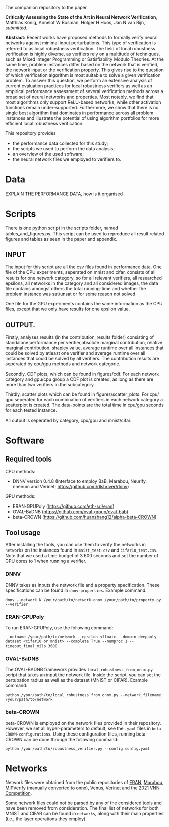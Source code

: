 The companion repository to the paper 

**Critically Assessing the State of the Art in Neural Network Verification**, Matthias König, Annelot W Bosman, Holger H Hoos, Jan N van Rijn, *submitted*. 

**Abstract:** Recent works have proposed methods to formally verify neural networks against minimal input perturbations. This type of verification is referred to as local robustness verification. The field of local robustness verification is highly diverse, as verifiers rely on a multitude of techniques, such as Mixed Integer Programming or Satisfiability Modulo Theories. At the same time, problem instances differ based on the network that is verified, the network input or the verification property. This gives rise to the question of which verification algorithm is most suitable to solve a given verification problem. To answer this question, we perform an extensive analysis of current evaluation practices for local robustness verifiers as well as an empirical performance assessment of several verification methods across a broad set of neural networks and properties. Most notably, we find that most algorithms only support ReLU-based networks, while other activation functions remain under-supported. Furthermore, we show that there is no single best algorithm that dominates in performance across all problem instances and illustrate the potential of using algorithm portfolios for more efficient local robustness verification.

This repository provides

- the performance data collected for this study;
- the scripts we used to perform the data analysis;
- an overview of the used software;
- the neural network files we employed to verifiers to.

# Data

EXPLAIN THE PERFORMANCE DATA, how is it organised

# Scripts
There is one python script in the scripts folder, named tables_and_figures.py. This script can be used to reproduce all result related figures and tables as seen in the paper and appendix.


## INPUT
The input for this script are all the csv files found in performance data. One file of the CPU experiments, seperated on mnist and cifar, consists of all results for one network category, so for all relevant verifiers, all researched epsilons, all networks in the category and all considered images, the data file contains amongst others the total running-time and whether the problem instance was sat/unsat or for some reason not solved. 

One file for the GPU experiments contains the same information as the CPU files, except that we only have results for one epsilon value. 

## OUTPUT.
Firstly, analyses results (in the contribution_results folder) consisting of standalone performance per verifier,absolute marginal contribution, relative marginal contribution, shapley value, average runtime over all instances that could be solved by atleast one verifier and average runtime over all instances that could be solved by all verifiers. The contribution results are seperated by cpu/gpu methods and network categorie. 

Secondly, CDF plots, which can be found in figures/cdf. For each network category and gpu/cpu group a CDF plot is created, as long as there are more than two verifiers in the subcategory. 

Thirdly, scatter plots which can be found in figures/scatter_plots. For cpu/ gpu seperated for each combination of verifiers in each network category a scatterplot is created. The data-points are the total time in cpu/gpu seconds for each tested instance. 

All output is seperated by category, cpu/gpu and mnist/cifar.

# Software 

## Required tools

CPU methods: 
- DNNV version 0.4.8 (Interface to employ BaB, Marabou, Neurify, nnenum and Verinet; https://github.com/dlshriver/dnnv)

GPU methods:
- ERAN-GPUPoly (https://github.com/eth-sri/eran)
- OVAL-BaDNB (https://github.com/oval-group/oval-bab)
- beta-CROWN (https://github.com/huanzhang12/alpha-beta-CROWN)

## Tool usage

After installing the tools, you can use them to verify the networks in ```networks``` on the instances found in ```mnist_test.csv``` and ```cifar10_test.csv```. Note that we used a time budget of 3 600 seconds and set the number of CPU cores to 1 when running a verifier.

### DNNV
DNNV takes as inputs the network file and a property specification. These specifications can be found in ```dnnv-properties```. Example command:

```dnnv --network N /your/path/to/network.onnx /your/path/to/property.py --verifier```

### ERAN-GPUPoly
To run ERAN-GPUPoly, use the following command: 

```--netname /your/path/to/network --epsilon <float> --domain deeppoly --dataset <cifar10 or mnist> --complete True --numproc 1 --timeout_final_milp 3600```

### OVAL-BaDNB
The OVAL-BADNB framework provides ```local_robustness_from_onnx.py``` script that takes an input the network file. Inside the script, you can set the pertubation radius as well as the dataset (MNIST or CIFAR). Example command:

```python /your/path/to/local_robustness_from_onnx.py --network_filename /your/path/to/network```

### beta-CROWN
beta-CROWN is employed on the network files provided in their repository. However, we set all hyper-parameters to default; see the ```.yaml``` files in ```beta-CROWN-configurations```. Using these configuration files, running beta-CROWN can be done through the following command:

```python /your/path/to/robustness_verifier.py --config config.yaml```

# Networks

Network files were obtained from the public repositories of [ERAN](https://github.com/eth-sri/eran), [Marabou](https://github.com/NeuralNetworkVerification/Marabou), [MIPVerify](https://github.com/vtjeng/MIPVerify.jl) (manually converted to onnx), [Venus](https://github.com/vas-group-imperial/venus), [Verinet](https://github.com/vas-group-imperial/VeriNet) and the [2021 VNN Competition](https://github.com/stanleybak/vnncomp2021). 

Some network files could not be parsed by any of the considered tools and have been removed from consideration. The final list of networks for both MNIST and CIFAR can be found in ```networks```, along with their main properties (i.e., the layer operations they employ). 
